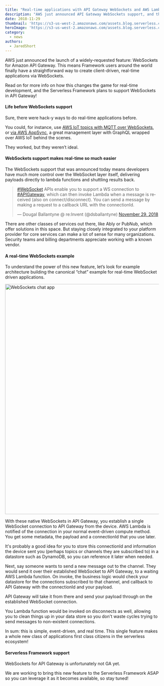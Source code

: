 ```yaml
---
title: "Real-time applications with API Gateway WebSockets and AWS Lambda"
description: "AWS just announced API Gateway WebSockets support, and the serverless community got pretty excited. Here's why."
date: 2018-11-29
thumbnail: 'https://s3-us-west-2.amazonaws.com/assets.blog.serverless.com/reinvent/reinvent-updates-thumb.png'
heroImage: 'https://s3-us-west-2.amazonaws.com/assets.blog.serverless.com/reinvent/reinvent-updates-header1.gif'
category:
  - news
authors: 
  - JaredShort
---
```


AWS just announced the launch of a widely-requested feature: WebSockets for Amazon API Gateway. This means Framework users around the world finally have a straightforward way to create client-driven, real-time applications via WebSockets.

Read on for more info on how this changes the game for real-time development, and the Serverless Framework plans to support WebSockets in API Gateway!

#### Life before WebSockets support

Sure, there were hack-y ways to do real-time applications before.

You could, for instance, use [AWS IoT topics with MQTT over WebSockets](https://serverless.com/blog/realtime-updates-using-lambda-websockets-iot), or [via AWS AppSync](https://serverless.com/blog/building-chat-appliation-aws-appsync-serverless), a great management layer with GraphQL wrapped over AWS IoT behind the scenes.

They worked, but they weren’t ideal.

#### WebSockets support makes real-time so much easier

The WebSockets support that was announced today means developers have much more control over the WebSocket layer itself, delivering payloads directly to lambda functions and shuttling results back.

<blockquote class="twitter-tweet" data-lang="en"><p lang="en" dir="ltr"><a href="https://twitter.com/hashtag/WebSocket?src=hash&amp;ref_src=twsrc%5Etfw">#WebSocket</a> APIs enable you to support a WS connection to <a href="https://twitter.com/hashtag/APIGateway?src=hash&amp;ref_src=twsrc%5Etfw">#APIGateway</a>, which can then invoke Lambda when a message is received (also on connect/disconnect). You can send a message by making a request to a callback URL with the connectionId.</p>&mdash; Dougal Ballantyne @ re:Invent (@dsballantyne) <a href="https://twitter.com/dsballantyne/status/1068211212280750080?ref_src=twsrc%5Etfw">November 29, 2018</a></blockquote>
<script async src="https://platform.twitter.com/widgets.js" charset="utf-8"></script>

There are other classes of services out there, like Ably or PubNub, which offer solutions in this space. But staying closely integrated to your platform provider for core services can make a lot of sense for many organizations. Security teams and billing departments appreciate working with a known vendor.

#### A real-time WebSockets example

To understand the power of this new feature, let’s look for example architecture building the canonical “chat” example for real-time WebSocket driven applications.

<img src="https://s3-us-west-2.amazonaws.com/assets.blog.serverless.com/reinvent/websockets-chat-app.png" alt="WebSockets chat app" style='width:751px; margin:0 auto'>

With these native WebSockets in API Gateway, you establish a single WebSocket connection to API Gateway from the device. AWS Lambda is notified of the connection in your normal event-driven compute method. You get some metadata, the payload and a connectionId that you use later.

It's probably a good idea for you to store this connectionId and information the device sent you (perhaps topics or channels they are subscribed to) in a datastore such as DynamoDB, so you can reference it later when needed.

Next, say someone wants to send a new message out to the channel. They would send it over their established WebSocket to API Gateway, to a waiting AWS Lambda function. On invoke, the business logic would check your datastore for the connections subscribed to that channel, and callback to API Gateway with the connectionId and your payload.

API Gateway will take it from there and send your payload through on the established WebSocket connection.

You Lambda function would be invoked on disconnects as well, allowing you to clean things up in your data store so you don't waste cycles trying to send messages to non-existent connections.

In sum: this is simple, event-driven, and real time. This single feature makes a whole new class of applications first class citizens in the serverless ecosystem!

#### Serverless Framework support

WebSockets for API Gateway is unfortunately not GA yet.

We are working to bring this new feature to the Serverless Framework ASAP so you can leverage it as it becomes available, so stay tuned!

